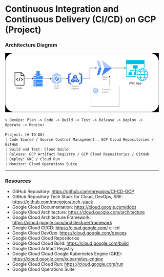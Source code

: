 # Continuous Integration and Continuous Delivery (CI/CD) on GCP (Project)

### Architecture Diagram
![images](./images/CI-CD-GCP.drawio.png)

    > DevOps: Plan -> Code -> Build -> Test -> Release -> Deploy -> Operate -> Monitor
    
    Project: (# TO DO)
    | Code Source / Source Control Management : GCP Cloud Repositories / GitHub
    | Build and Test: Cloud Build
    | Release: GCP Artifact Registry / GCP Cloud Repositories / GitHub
    | Deploy: GKE / Cloud Run 
    | Monitor: Cloud Operations Suite

---
### Resources
* GitHub Repository: https://github.com/mregojos/CI-CD-GCP
* GitHub Repository Tech Stack for Cloud, DevOps, SRE: https://github.com/mregojos/tech-stack
* Google Cloud Documentation: https://cloud.google.com/docs
* Google Cloud Architecture: https://cloud.google.com/architecture
* Google Cloud Architecture Framework: https://cloud.google.com/architecture/framework
* Google Cloud CI/CD: https://cloud.google.com/ ci-cd
* Google Cloud DevOps: https://cloud.google.com/devops
* Google Cloud Cloud Repositories
* Google Cloud Cloud Build: https://cloud.google.com/build
* Google Cloud Artifact Registry
* Google Cloud Cloud Google Kubernetes Engine (GKE): https://cloud.google.com/kubernetes-engine
* Google Cloud Cloud Run: https://cloud.google.com/run
* Google Cloud Operations Suite

